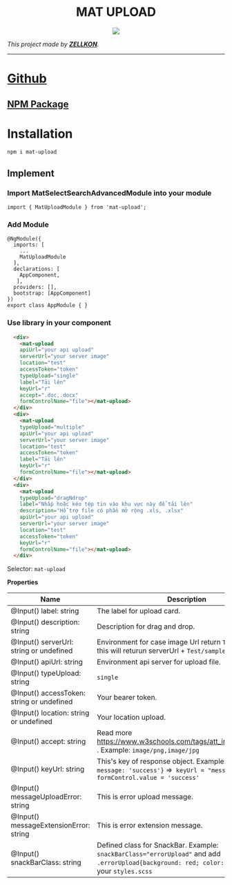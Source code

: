 <h1 align="center">MAT UPLOAD</h1>

<p align="center">

<img src="https://img.shields.io/badge/create%20by-zellkon-brightgreen" >
</p>

_This project made by  **[ZELLKON](https://zellkon.com)**._

---

# [Github](https://github.com/zellkon/zellkon-module-angular)

<!-- <p align="center">
<img src="https://media.giphy.com/media/OgaVPvsW91Z2nR1lTX/giphy.gif">
</p> -->

## [NPM Package](https://www.npmjs.com/package/mat-upload)



# Installation

`npm i mat-upload`
## Implement
### Import MatSelectSearchAdvancedModule into your module
```
import { MatUploadModule } from 'mat-upload';
```
### Add Module
```
@NgModule({
  imports: [
    ...
    MatUploadModule
  ],
  declarations: [	
    AppComponent,
   ],
  providers: [],
  bootstrap: [AppComponent]
})
export class AppModule { }
```
### Use library in your component
```html
  <div>
    <mat-upload 
    apiUrl="your api upload" 
    serverUrl="your server image"  
    location="test" 
    accessToken="token" 
    typeUpload="single" 
    label="Tải lên"
    keyUrl="r"
    accept=".doc,.docx"
    formControlName="file"></mat-upload>
  </div>
  <div>
    <mat-upload 
    typeUpload="multiple"
    apiUrl="your api upload" 
    serverUrl="your server image"  
    location="test" 
    accessToken="token" 
    label="Tải lên"
    keyUrl="r"
    formControlName="file"></mat-upload>
  </div>
  <div>
    <mat-upload 
    typeUpload="dragNdrop"
    label="Nhấp hoặc kéo tệp tin vào khu vực này để tải lên"
    description="Hỗ trợ file có phần mở rộng .xls, .xlsx"
    apiUrl="your api upload" 
    serverUrl="your server image" 
    location="test" 
    accessToken="token"
    keyUrl="r"
    formControlName="file"></mat-upload>
  </div>
```

Selector: `mat-upload`

**Properties**

| Name | Description |
|------|-------------|
| @Input() label: string | The label for upload card. |
| @Input() description: string | Description for drag and drop. | 
| @Input() serverUrl: string or undefined | Environment for case image Url return `Test/sample.png` this will returun serverUrl +  `Test/sample.png`. |
| @Input() apiUrl: string | Environment api server for upload file. |
| @Input() typeUpload: string |  `single` || `multiple` || `dragNdrop` |
| @Input() accessToken: string or undefined | Your bearer token. |
| @Input() location: string or undefined | Your location upload. |
| @Input() accept: string | Read more  https://www.w3schools.com/tags/att_input_accept.asp . Example: `image/png,image/jpg` |
| @Input() keyUrl: string | This's  key of response object. Example: `{error: 0, message: 'success'}` =>` keyUrl = "message"` => `formControl.value = 'success'`|
| @Input() messageUploadError: string | This is error upload message. |
| @Input() messageExtensionError: string | This is error extension message. |
| @Input() snackBarClass: string | Defined class for SnackBar. Example: `snackBarClass="errorUpload"` and add `.errorUpload{background: red; color: white;}` into your `styles.scss` |


